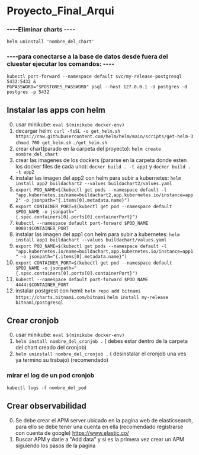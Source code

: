 # Proyecto_Final_Arqui


### ----Eliminar charts ----
`helm uninstall 'nombre_del_chart'`

### ----para conectarse a la base de datos desde fuera del cluester ejecutar los comandos: ----

    kubectl port-forward --namespace default svc/my-release-postgresql 5432:5432 &
    PGPASSWORD="$POSTGRES_PASSWORD" psql --host 127.0.0.1 -U postgres -d postgres -p 5432

## Instalar las apps con helm
0) usar minikube: `eval $(minikube docker-env)`
1) decargar helm:
     `curl -fsSL -o get_helm.sh https://raw.githubusercontent.com/helm/helm/main/scripts/get-helm-3`
     `chmod 700 get_helm.sh`
     `./get_helm.sh`
2) crear chart(parado en la carpeta del proyecto): `helm create nombre_del_chart`
3) crear las imagenes de los dockers (pararse en la carpeta donde esten los docker files de cada uno): `docker build . -t app1` y `docker build . -t app2`
4) instalar las imagen del app2 con helm para subir a kubernetes: `helm install app2 buildachart2 --values buildachart2/values.yaml`
5) `export POD_NAME=$(kubectl get pods --namespace default -l "app.kubernetes.io/name=buildachart2,app.kubernetes.io/instance=app2" -o jsonpath="{.items[0].metadata.name}")`
6) `export CONTAINER_PORT=$(kubectl get pod --namespace default $POD_NAME -o jsonpath="{.spec.containers[0].ports[0].containerPort}")`
7) `kubectl --namespace default port-forward $POD_NAME 8080:$CONTAINER_PORT`
8) instalar las imagen del app1 con helm para subir a kubernetes: `helm install app1 buildachart --values buildachart/values.yaml`
9) `export POD_NAME=$(kubectl get pods --namespace default -l "app.kubernetes.io/name=buildachart,app.kubernetes.io/instance=app1" -o jsonpath="{.items[0].metadata.name}")`
10) `export CONTAINER_PORT=$(kubectl get pod --namespace default $POD_NAME -o jsonpath="{.spec.containers[0].ports[0].containerPort}")`
11) `kubectl --namespace default port-forward $POD_NAME 4444:$CONTAINER_PORT`
11) instalar postgrest con heml: 
      `helm repo add bitnami https://charts.bitnami.com/bitnami`
      `helm install my-release bitnami/postgresql`
      
## Crear cronjob
0) usar minikube: `eval $(minikube docker-env)`
1) `helm install nombre_del_cronjob .` ( debes estar dentro de la carpeta del chart creado del cronjob)
2) `helm uninstall nombre_del_cronjob .` ( desinstalar el cronjob una ves ya termino su trabajo) (recomendado)
### mirar el log de un pod cronjob
`kubectl logs -f nombre_del_pod`
## Crear observabilidad 
0) Se debe crear el APM server ubicado en la pagina web de elasticsearch, para ello se debe tener una cuenta en ella (recomendado registrarse con cuenta de google) https://www.elastic.co/
1) Buscar APM y darle a "Add data" y si es la primera vez crear un APM siguiendo los pasos de la pagina
